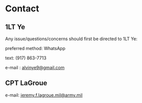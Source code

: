 # Contact 

## 1LT Ye

Any issue/questions/concerns should first be directed to 1LT Ye:

preferred method: WhatsApp

text: (917) 863-7713

e-mail : alvinye9@gmail.com 


## CPT LaGroue

e-mail: jeremy.f.lagroue.mil@army.mil
